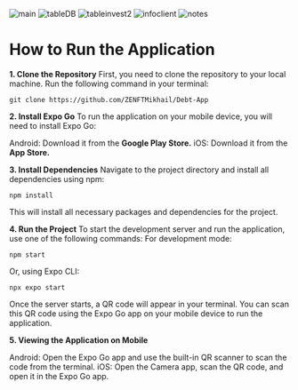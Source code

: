![main](assets/1.png)
![tableDB](assets/screentablebd.jpg)
![tableinvest2](assets/2.png)
![infoclient](assets/3.png)
![notes](assets/4.png)

# How to Run the Application

**1. Clone the Repository**
First, you need to clone the repository to your local machine. Run the following command in your terminal:
```shell
git clone https://github.com/ZENFTMikhail/Debt-App
```

**2. Install Expo Go**
To run the application on your mobile device, you will need to install Expo Go:

Android: Download it from the **Google Play Store.**
iOS: Download it from the **App Store.**

**3. Install Dependencies**
Navigate to the project directory and install all dependencies using npm:
```shell
npm install
```
This will install all necessary packages and dependencies for the project.

**4. Run the Project**
To start the development server and run the application, use one of the following commands:
For development mode:
```shell
npm start
```
Or, using Expo CLI:
```shell
npx expo start
```
Once the server starts, a QR code will appear in your terminal. You can scan this QR code using the Expo Go app on your mobile device to run the application.

**5. Viewing the Application on Mobile**

Android: Open the Expo Go app and use the built-in QR scanner to scan the code from the terminal.
iOS: Open the Camera app, scan the QR code, and open it in the Expo Go app.


